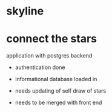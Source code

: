 # skyline
connect the stars
=======
application with postgres backend
- authentication done
- informational database loaded in

- needs updating of self draw of stars
- needs to be merged with front end